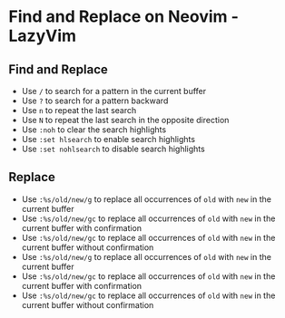 # Find and Replace on Neovim - LazyVim

## Find and Replace

- Use `/` to search for a pattern in the current buffer
- Use `?` to search for a pattern backward
- Use `n` to repeat the last search
- Use `N` to repeat the last search in the opposite direction
- Use `:noh` to clear the search highlights
- Use `:set hlsearch` to enable search highlights
- Use `:set nohlsearch` to disable search highlights

## Replace

- Use `:%s/old/new/g` to replace all occurrences of `old` with `new` in the current buffer
- Use `:%s/old/new/gc` to replace all occurrences of `old` with `new` in the current buffer with confirmation
- Use `:%s/old/new/gc` to replace all occurrences of `old` with `new` in the current buffer without confirmation
- Use `:%s/old/new/g` to replace all occurrences of `old` with `new` in the current buffer
- Use `:%s/old/new/gc` to replace all occurrences of `old` with `new` in the current buffer with confirmation
- Use `:%s/old/new/gc` to replace all occurrences of `old` with `new` in the current buffer without confirmation
